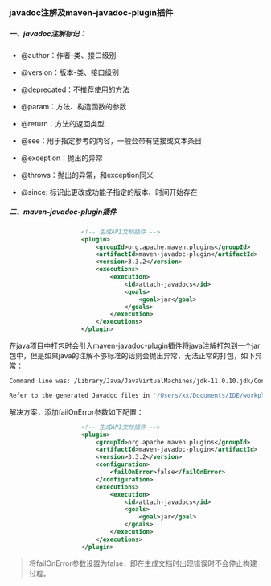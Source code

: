 ### javadoc注解及maven-javadoc-plugin插件

##### 一、javadoc注解标记：

-  @author：作者-类、接口级别


- @version：版本-类、接口级别 


- @deprecated：不推荐使用的方法


- @param：方法、构造函数的参数  


- @return：方法的返回类型


- @see：用于指定参考的内容，一般会带有链接或文本条目


- @exception：抛出的异常 

-  @throws：抛出的异常，和exception同义
-  @since: 标识此更改或功能子指定的版本、时间开始存在

##### 二、maven-javadoc-plugin插件

```xml
                    <!-- 生成API文档插件 -->
                    <plugin>
                        <groupId>org.apache.maven.plugins</groupId>
                        <artifactId>maven-javadoc-plugin</artifactId>
                        <version>3.3.2</version>
                        <executions>
                            <execution>
                                <id>attach-javadocs</id>
                                <goals>
                                    <goal>jar</goal>
                                </goals>
                            </execution>
                        </executions>
                    </plugin>
```

在java项目中打包时会引入maven-javadoc-plugin插件将java注解打包到一个jar包中，但是如果java的注解不够标准的话则会抛出异常，无法正常的打包，如下异常：

```sh
Command line was: /Library/Java/JavaVirtualMachines/jdk-11.0.10.jdk/Contents/Home/bin/javadoc @options @packages

Refer to the generated Javadoc files in '/Users/xx/Documents/IDE/workplace-java/spring-parent/emily-spring-boot-logger/target/apidocs' dir.
```

解决方案，添加failOnError参数如下配置：

```xml
                    <!-- 生成API文档插件 -->
                    <plugin>
                        <groupId>org.apache.maven.plugins</groupId>
                        <artifactId>maven-javadoc-plugin</artifactId>
                        <version>3.3.2</version>
                        <configuration>
                            <failOnError>false</failOnError>
                        </configuration>
                        <executions>
                            <execution>
                                <id>attach-javadocs</id>
                                <goals>
                                    <goal>jar</goal>
                                </goals>
                            </execution>
                        </executions>
                    </plugin>
```

> 将failOnError参数设置为false，即在生成文档时出现错误时不会停止构建过程。